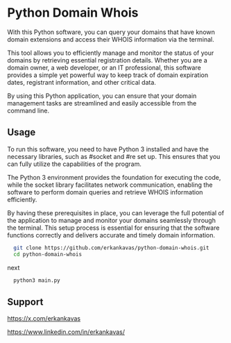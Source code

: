 # Python Domain Whois

With this Python software, you can query your domains that have known domain extensions and access their WHOIS information via the terminal.

This tool allows you to efficiently manage and monitor the status of your domains by retrieving essential registration details. Whether you are a domain owner, a web developer, or an IT professional, this software provides a simple yet powerful way to keep track of domain expiration dates, registrant information, and other critical data.

By using this Python application, you can ensure that your domain management tasks are streamlined and easily accessible from the command line.

## Usage

To run this software, you need to have Python 3 installed and have the necessary libraries, such as #socket and #re set up. This ensures that you can fully utilize the capabilities of the program. 

The Python 3 environment provides the foundation for executing the code, while the socket library facilitates network communication, enabling the software to perform domain queries and retrieve WHOIS information efficiently. 

By having these prerequisites in place, you can leverage the full potential of the application to manage and monitor your domains seamlessly through the terminal. This setup process is essential for ensuring that the software functions correctly and delivers accurate and timely domain information.


```bash
  git clone https://github.com/erkankavas/python-domain-whois.git
  cd python-domain-whois
```

next

```bash
  python3 main.py
```

## Support

https://x.com/erkankavas

https://www.linkedin.com/in/erkankavas/
